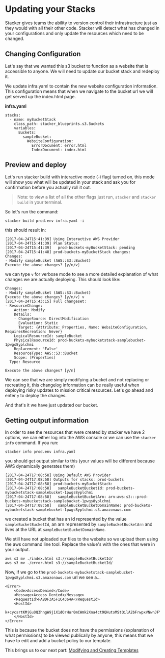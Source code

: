 # Updating your Stacks

Stacker gives teams the ability to version control their infrastructure just as they would with all their other code. Stacker will detect what has changed in your configurations and only update the resources which need to be changed. 


## Changing Configuration

Let's say that we wanted this s3 bucket to function as a website that is accessible to anyone. We will need to update our bucket stack and redeploy it. 

We update infra.yaml to contain the new website configuration information. This configuration means that when we navigate to the bucket url we will get served up the index.html page.

**infra.yaml**

```
stacks:
  - name: myBucketStack
    class_path: stacker_blueprints.s3.Buckets
    variables:
      Buckets:
        sampleBucket:
          WebsiteConfiguration:
            ErrorDocument: error.html
            IndexDocument: index.html

```


## Preview and deploy

Let's run stacker build with interactive mode (-i flag) turned on, this mode will show you what will be updated in your stack and ask you for confirmation before you actually roll it out. 

>Note: to view a list of all the other flags just run, `stacker` and `stacker build` in your terminal.

So let's run the command:

`stacker build prod.env infra.yaml -i`

this should result in:

```
[2017-04-24T15:41:39] Using Interactive AWS Provider
[2017-04-24T15:41:39] Plan Status:
[2017-04-24T15:41:39] 	prod-buckets-myBucketStack: pending
[2017-04-24T15:41:48] prod-buckets-myBucketStack changes:
Changes:
- Modify sampleBucket (AWS::S3::Bucket)
Execute the above changes? [y/n/v] 
```

we can type `v` for verbose mode to see a more detailed explanation of what changes we are actually deploying. This should look like:

```
Changes:
- Modify sampleBucket (AWS::S3::Bucket)
Execute the above changes? [y/n/v] v
[2017-04-24T15:43:15] Full changeset:
- ResourceChange:
    Action: Modify
    Details:
    - ChangeSource: DirectModification
      Evaluation: Static
      Target: {Attribute: Properties, Name: WebsiteConfiguration, RequiresRecreation: Never}
    LogicalResourceId: sampleBucket
    PhysicalResourceId: prod-buckets-mybucketstack-samplebucket-1pwgs8yplchmi
    Replacement: 'False'
    ResourceType: AWS::S3::Bucket
    Scope: [Properties]
  Type: Resource

Execute the above changes? [y/n] 
```

We can see that we are simply modifying a bucket and not replacing or recreating it, this changelog information can be really useful when deploying risky updates to mission critical resources. Let's go ahead and enter `y` to deploy the changes. 

And that's it we have just updated our bucket.


## Getting output information

In order to see the resources that were created by stacker we have 2 options, we can either log into the AWS console or we can use the `stacker info` command. If you run:

```stacker info prod.env infra.yaml```

you should get output similar to this (your values will be different because AWS dynamically generates them)

```
[2017-04-24T17:08:58] Using Default AWS Provider
[2017-04-24T17:08:58] Outputs for stacks: prod-buckets
[2017-04-24T17:08:58] prod-buckets-myBucketStack:
[2017-04-24T17:08:58] 	sampleBucketBucketId: prod-buckets-mybucketstack-samplebucket-1pwgs8yplchmi
[2017-04-24T17:08:58] 	sampleBucketBucketArn: arn:aws:s3:::prod-buckets-mybucketstack-samplebucket-1pwgs8yplchmi
[2017-04-24T17:08:58] 	sampleBucketBucketDomainName: prod-buckets-mybucketstack-samplebucket-1pwgs8yplchmi.s3.amazonaws.com
```

we created a bucket that has an id represented by the value `sampleBucketBucketId`, an arn represented by `sampleBucketBucketArn` and lives at the URL at `sampleBucketBucketDomainName`. 

We still have not uploaded our files to the website so we upload them using the aws command line tool. Replace the value's with the ones that were in your output. 

```
aws s3 mv ./index.html s3://sampleBucketBucketId/
aws s3 mv ./error.html s3://sampleBucketBucketId/
```

Now, if we go to the `prod-buckets-mybucketstack-samplebucket-1pwgs8yplchmi.s3.amazonaws.com` url we see a...

```
<Error>
	<Code>AccessDenied</Code>
	<Message>Access Denied</Message>
	<RequestId>FA8DF3A5F1C4364A</RequestId>
	<HostId>
	k+cycsrtKMjGu0Q3hngW9j1X1dOrHur0mCWmk2Xna4ct9QHutoMStQilA2bFrwpxVNwnJFYl8cc=
	</HostId>
</Error>
```

This is because the bucket does not have the permissions (explanation of what permissions) to be viewed publically by anyone, this means that we have to edit and add a bucket policy to our template.

This brings us to our next part: [Modifying and Creating Templates](../part3)